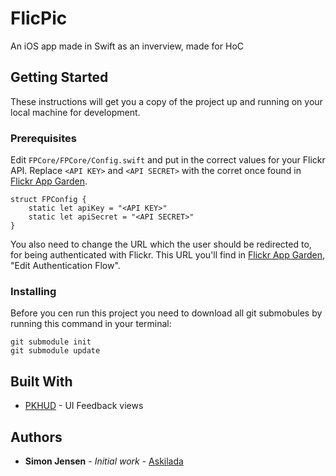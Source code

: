 # FlicPic

An iOS app made in Swift as an inverview, made for HoC

## Getting Started

These instructions will get you a copy of the project up and running on your local machine for development.

### Prerequisites

Edit `FPCore/FPCore/Config.swift` and put in the correct values for your Flickr API. Replace `<API KEY>` and `<API SECRET>` with the corret once found in [Flickr App Garden](https://www.flickr.com/services/).

```
struct FPConfig {
    static let apiKey = "<API KEY>"
    static let apiSecret = "<API SECRET>"
}

```
You also need to change the URL which the user should be redirected to, for being authenticated with Flickr. This URL you'll find in [Flickr App Garden](https://www.flickr.com/services/), "Edit Authentication Flow". 

### Installing

Before you cen run this project you need to download all git submobules by running this command in your terminal:

```
git submodule init
git submodule update
```


## Built With

* [PKHUD](https://github.com/pkluz/PKHUD) - UI Feedback views

## Authors

* **Simon Jensen** - *Initial work* - [Askilada](https://github.com/Askilada)



